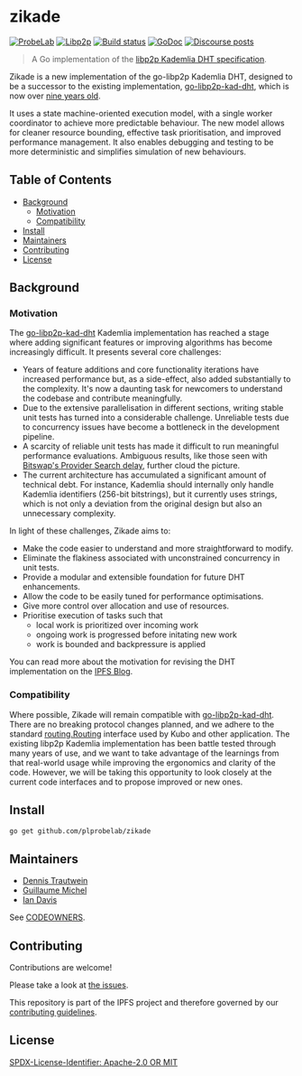 # zikade

[![ProbeLab](https://img.shields.io/badge/made%20by-ProbeLab-blue.svg?style=flat-square)](https://probelab.io)
[![Libp2p](https://img.shields.io/badge/project-libp2p-yellow.svg?style=flat-square)](https://libp2p.io)
[![Build status](https://img.shields.io/github/actions/workflow/status/plprobelab/zikade/go-test.yml?branch=main)](https://github.com/plprobelab/zikade/actions)
[![GoDoc](https://pkg.go.dev/badge/github.com/plprobelab/zikade)](https://pkg.go.dev/github.com/plprobelab/zikade)
[![Discourse posts](https://img.shields.io/discourse/https/discuss.libp2p.io/posts.svg)](https://discuss.libp2p.io)

> A Go implementation of the [libp2p Kademlia DHT specification](https://github.com/libp2p/specs/tree/master/kad-dht).

Zikade is a new implementation of the go-libp2p Kademlia DHT, designed to be a successor to the existing implementation, [go-libp2p-kad-dht](https://github.com/libp2p/go-libp2p-kad-dht), which is now over [nine years old](https://github.com/libp2p/go-libp2p-kad-dht/commit/71d5f6fc8d16c458ae3d37b50f8477eff53e5390). 

It uses a state machine-oriented execution model, with a single worker coordinator to achieve more predictable behaviour. The new model allows for cleaner resource bounding, effective task prioritisation, and improved performance management. It also enables debugging and testing to be more deterministic and simplifies simulation of new behaviours. 

## Table of Contents

- [Background](#background)
  - [Motivation](#motivation)
  - [Compatibility](#compatibility)
- [Install](#install)
- [Maintainers](#maintainers)
- [Contributing](#contributing)
- [License](#license)

## Background

### Motivation

The [go-libp2p-kad-dht](https://github.com/libp2p/go-libp2p-kad-dht) Kademlia implementation has reached a stage where adding significant features or improving algorithms has become increasingly difficult. It presents several core challenges:

 - Years of feature additions and core functionality iterations have increased performance but, as a side-effect, also added substantially to the complexity. It's now a daunting task for newcomers to understand the codebase and contribute meaningfully.
 - Due to the extensive parallelisation in different sections, writing stable unit tests has turned into a considerable challenge. Unreliable tests due to concurrency issues have become a bottleneck in the development pipeline.
 - A scarcity of reliable unit tests has made it difficult to run meaningful performance evaluations. Ambiguous results, like those seen with [Bitswap's Provider Search delay](https://github.com/ipfs/kubo/pull/9530), further cloud the picture.
 - The current architecture has accumulated a significant amount of technical debt. For instance, Kademlia should internally only handle Kademlia identifiers (256-bit bitstrings), but it currently uses strings, which is not only a deviation from the original design but also an unnecessary complexity.

In light of these challenges, Zikade aims to:

 - Make the code easier to understand and more straightforward to modify. 
 - Eliminate the flakiness associated with unconstrained concurrency in unit tests.
 - Provide a modular and extensible foundation for future DHT enhancements.
 - Allow the code to be easily tuned for performance optimisations.
 - Give more control over allocation and use of resources.
 - Prioritise execution of tasks such that 
   - local work is prioritized over incoming work
   - ongoing work is progressed before initating new work
   - work is bounded and backpressure is applied

You can read more about the motivation for revising the DHT implementation on the [IPFS Blog](https://blog.ipfs.tech/2023-09-amino-refactoring/).

### Compatibility

Where possible, Zikade will remain compatible with [go-libp2p-kad-dht](https://github.com/libp2p/go-libp2p-kad-dht). There are no breaking protocol changes planned, and we adhere to the standard [routing.Routing](https://pkg.go.dev/github.com/libp2p/go-libp2p/core/routing#Routing) interface used by Kubo and other application. The existing libp2p Kademlia implementation has been battle tested through many years of use, and we want to take advantage of the learnings from that real-world usage while improving the ergonomics and clarity of the code. However, we will be taking this opportunity to look closely at the current code interfaces and to propose improved or new ones.

## Install

```sh
go get github.com/plprobelab/zikade
```

## Maintainers

 - [Dennis Trautwein](https://github.com/dennis-tra)
 - [Guillaume Michel](https://github.com/guillaumemichel)
 - [Ian Davis](https://github.com/iand)

See [CODEOWNERS](./CODEOWNERS).

## Contributing

Contributions are welcome! 

Please take a look at [the issues](https://github.com/plprobelab/zikade/issues).

This repository is part of the IPFS project and therefore governed by our [contributing guidelines](https://github.com/ipfs/community/blob/master/CONTRIBUTING.md).

## License

[SPDX-License-Identifier: Apache-2.0 OR MIT](LICENSE.md)
